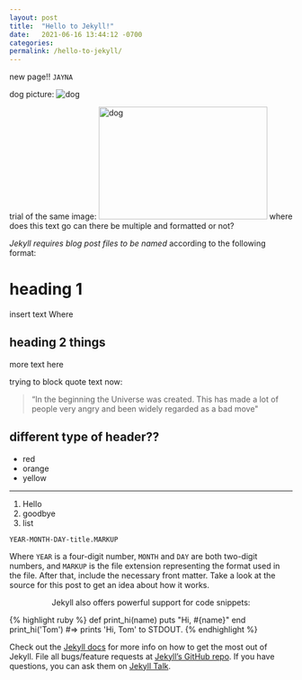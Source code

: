 ```yaml
---
layout: post
title:  "Hello to Jekyll!"
date:   2021-06-16 13:44:12 -0700
categories:
permalink: /hello-to-jekyll/
---
```

new page!!
`JAYNA`

dog picture:
![dog]({{site.baseurl}}/images/brownDog.jpg)

trial of the same image:
<img src = "{{site.baseurl}}/images/brownDog.jpg" alt="dog" height="200" width="300"> where does this text go can there be multiple and formatted or not?


*Jekyll requires blog post files to be named* according to the following format:
# heading 1 #
insert text Where

## heading 2 things ##
more text here

trying to block quote text now:
>“In the beginning the Universe was created. This has made a lot of people very angry and been widely regarded as a bad move"

different type of header??
-------------------------

* red
* orange
* yellow

***

1. Hello
2. goodbye
3. list

`YEAR-MONTH-DAY-title.MARKUP`

Where `YEAR` is a four-digit number, `MONTH` and `DAY` are both two-digit numbers, and `MARKUP` is the file extension representing the format used in the file. After that, include the necessary front matter. Take a look at the source for this post to get an idea about how it works.

<div align="center">Jekyll also offers powerful support for code snippets:</div>

{% highlight ruby %}
def print_hi(name)
  puts "Hi, #{name}"
end
print_hi('Tom')
#=> prints 'Hi, Tom' to STDOUT.
{% endhighlight %}

Check out the [Jekyll docs][jekyll-docs] for more info on how to get the most out of Jekyll. File all bugs/feature requests at [Jekyll’s GitHub repo][jekyll-gh]. If you have questions, you can ask them on [Jekyll Talk][jekyll-talk].

[jekyll-docs]: https://jekyllrb.com/docs/home
[jekyll-gh]:   https://github.com/jekyll/jekyll
[jekyll-talk]: https://talk.jekyllrb.com/

